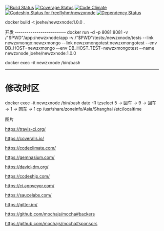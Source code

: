 [![Build Status](https://secure.travis-ci.org/freeflyhm/newzxnode.png)](travis-ci.org/freeflyhm/newzxnode)
[![Coverage Status](https://coveralls.io/repos/github/freeflyhm/newzxnode/badge.svg?branch=master)](https://coveralls.io/github/freeflyhm/newzxnode?branch=master)
[![Code Climate](https://codeclimate.com/github/freeflyhm/newzxnode/badges/gpa.svg)](https://codeclimate.com/github/freeflyhm/newzxnode)
[![Codeship Status for freeflyhm/newzxnode](https://codeship.com/projects/4f089460-28b2-0134-448a-5600f55ce6ca/status?branch=master)](https://codeship.com/projects/162450)
[![Dependency Status](https://gemnasium.com/badges/github.com/freeflyhm/newzxnode.svg)](https://gemnasium.com/github.com/freeflyhm/newzxnode)

docker build -t joehe/newzxnode:1.0.0 .

开发 --------------------------
docker run -d -p 8081:8081 -v /"$PWD"/app:/newzxnode/app -v /"$PWD"/tests:/newzxnode/tests --link newzxmongo:newzxmongo --link newzxmongotest:newzxmongotest --env DB_HOST=newzxmongo --env DB_HOST_TEST=newzxmongotest --name newzxnode joehe/newzxnode:1.0.0

docker exec -it newzxnode /bin/bash

--------------------------
# 修改时区
docker exec -it newzxnode /bin/bash
date -R
tzselect
5 → 回车 → 9 → 回车 → 1 → 回车 → 1
cp /usr/share/zoneinfo/Asia/Shanghai /etc/localtime


图片

https://travis-ci.org/

https://coveralls.io/

https://codeclimate.com/

https://gemnasium.com/

https://david-dm.org/

https://codeship.com/

https://ci.appveyor.com/

https://saucelabs.com/

https://gitter.im/

https://github.com/mochajs/mocha#backers

https://github.com/mochajs/mocha#sponsors

